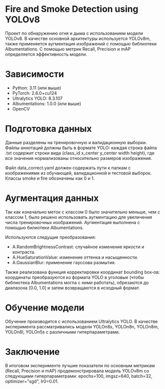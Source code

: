 # Fire and Smoke Detection using YOLOv8
Проект по обнаружению огня и дыма с использованием модели YOLOv8. В качестве основной архитектуры используется YOLOv8m, также применяется аугментация изображений с помощью библиотеки Albumentations. С помощью метрик Recall, Precision и mAP определяется эффективность модели.

# Зависимости
- Python: 3.11 (или выше)
- PyTorch: 2.6.0+cu124
- Ultralytics YOLO: 8.3.107
- Albumentations: 1.0.0 (или выше)
- OpenCV

# Подготовка данных
Данные разделены на тренировочную и валидационную выборки.
Файлы аннотаций должны быть в формате YOLO: каждая строка файла .txt содержит строки вида
(class_id x_center y_center width height), где все значения нормализованы относительно размеров изображения.

Файл data_correct.yaml должен содержать пути к папкам с изображениями из обучающей, валидационной и тестовой выборок.
Классы smoke и fire обозначены как 0 и 1.

# Аугментация данных
Так как изначально меток с классом 0 было значительно меньше, чем с классом 1, было решено использовать аугментацию для увеличения числа тренировочных изображений. Аугментация выполнена с помощью билиотеки Albumentations. 

Используются следущие преобразования:
- A.RandomBrightnessContrast: случайное изменение яркости и контраста.
- A.HueSaturationValue: изменение оттенка и насыщенности.
- A.GaussianBlur: применение гауссова размытия.

Также реализована функция корректировки координат bounding box‑ов: координаты преобразуются из формата YOLO в уголовые (чтобы библиотека Albumentations могла с ними работать), обрезаются до диапазона [0.0, 1.0] и затем возвращаются в исходный формат.

# Обучение модели
Обучение производится с использованием Ultralytics YOLO. В качестве эксперимента рассматривались модели YOLOn8s, YOLOn8n, YOLOn8m, YOLOn8l, YOLOn5s с различными гиперпараметрами. 

# Заключение
В итоговом эксперименте лучшие показатели по основным метрикам (Recall, Precision и mAP) продемонстрировала модель YOLOv8m со следующими гиперпараметрами: epochs=100, imgsz=640, batch=32,  optimizer="sgd", lr0=0.01.
